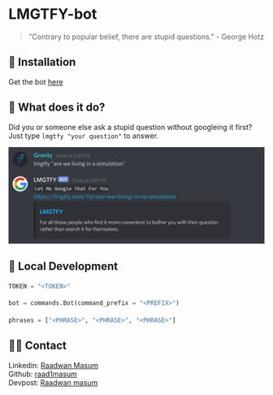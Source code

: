 # LMGTFY-bot
> "Contrary to popular belief, there are stupid questions." - George Hotz

## 🔌 Installation
Get the bot [here](https://discord.com/api/oauth2/authorize?client_id=738117667117989939&permissions=96256&scope=bot)

## 🤖 What does it do?
Did you or someone else ask a stupid question without googleing it first? Just type `lmgtfy "your question"` to answer.

![img](assets/img.jpg)

## 🚀 Local Development
```python
TOKEN = "<TOKEN>"

bot = commands.Bot(command_prefix = "<PREFIX>")

phrases = ["<PHRASE>", "<PHRASE>", "<PHRASE>"]

```
## 👨‍💻 Contact

Linkedin: [Raadwan Masum](https://www.linkedin.com/in/raadwan-masum-9147bb1a5)
<br>
Github: [raad1masum](https://github.com/raad1masum)
<br>
Devpost: [Raadwan masum](https://devpost.com/raad1masum)
